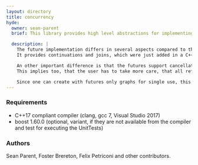 ```yaml
---
layout: directory
title: concurrency
hyde:
  owner: sean-parent
  brief: This library provides high level abstractions for implementing algorithms that eases the use of multiple CPU cores while minimizing the contention.

  description: |
    The future implementation differs in several aspects compared to the C++11/14/17 standard futures:
    It provides continuations and joins, which were just added in a C++17 TS. But more important this futures propagate values through the graph and not futures. This allows an easy way of creating splits. That means a single future can have multiple continuations into different directions.

    An other important difference is that the futures support cancellation. So if one is not anymore interested in the result of a future, then one can destroy the future without the need to wait until the future is fulfilled, as it is the case with `std::future` (and `boost::future`). An already started future will run until its end, but will not trigger any continuation. So in all these cases, all chained continuations will never be triggered. Additionally the future interface is designed in a way, that one can use build in or custom build executors.
    This implies too, that the user has to take more care, that all references used inside the task associated with the future must either exist, or their meanwhile absence must be taken into account. (One appropriate mechanism here are weak and shared pointer.)

    Since one can create with futures only graphs for single use, this library provides as well channels. With these channels one can build graphs, that can be used for multiple invocations.
---
```


### Requirements

- C++17 compliant compiler (clang, gcc 7, Visual Studio 2017)
- boost 1.60.0 (optional, variant, if they are not available from the compiler and test for executing the UnitTests)

### Authors

Sean Parent, Foster Brereton, Felix Petriconi and other contributors.
